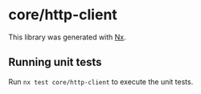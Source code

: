 # core/http-client

This library was generated with [Nx](https://nx.dev).

## Running unit tests

Run `nx test core/http-client` to execute the unit tests.
